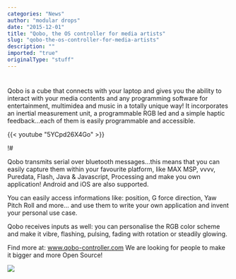 ```yaml
---
categories: "News"
author: "modular drops"
date: "2015-12-01"
title: "Qobo, the OS controller for media artists"
slug: "qobo-the-os-controller-for-media-artists"
description: ""
imported: "true"
originalType: "stuff"
---
```



#  
Qobo is a cube that connects with your laptop and gives you the ability to interact with your media contents and any programming software for entertainment, multimidea and music in a totally unique way! It incorporates an inertial measurement unit, a programmable RGB led and a simple haptic feedback...each of them is easily programmable and accessible.


{{< youtube "5YCpd26X4Go" >}}

!#  
Qobo transmits serial over bluetooth messages...this means that you can easily capture  them within your favourite platform, like MAX MSP, vvvv, Puredata, Flash, Java & Javascript, Processing and make you own application! Android and iOS are also supported.

You can easily access informations like: position, G force direction, Yaw Pitch Roll and more... and use them to write your own application and invent your personal use case.

Qobo receives inputs as well: you can personalise the RGB color scheme and make it vibre, flashing, pulsing, fading with rotation or steadily glowing.

Find more at: www.qobo-controller.com
We are looking for people to make it bigger and more Open Source!

![](4661727.png) 

